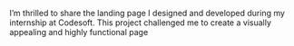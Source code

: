 I’m thrilled to share the landing page I designed and developed during my internship at Codesoft. This project challenged me to create a visually appealing and highly functional page
